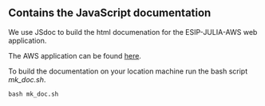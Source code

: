 ## Contains the JavaScript documentation

We use JSdoc to build the html documenation for the ESIP-JULIA-AWS web application.

The AWS application can be found [here](http://esip-julia-aws.s3-website-us-west-2.amazonaws.com/).

To build the documentation on your location machine run the bash script _mk_doc.sh_.

    bash mk_doc.sh